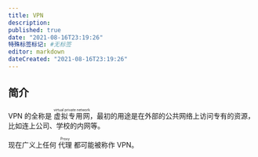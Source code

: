 ```yaml
---
title: VPN
description:
published: true
date: "2021-08-16T23:19:26"
特殊标签标记: #无标签
editor: markdown
dateCreated: "2021-08-16T23:19:26"
---
```


## 简介

VPN 的全称是 <ruby>虚拟专用网<rp>(</rp><rt>virtual private network</rt><rp>)</rp></ruby>，最初的用途是在外部的公共网络上访问专有的资源，比如连上公司、学校的内网等。

现在广义上任何 <ruby>代理<rp>(</rp><rt>Proxy</rt><rp>)</rp></ruby> 都可能被称作 VPN。
